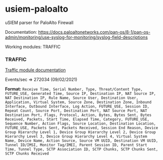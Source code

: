 # usiem-paloalto
uSIEM parser for PaloAlto Firewall 

Documentation: https://docs.paloaltonetworks.com/pan-os/8-1/pan-os-admin/monitoring/use-syslog-for-monitoring/syslog-field-descriptions

Working modules: TRAFFIC


### TRAFFIC
[Traffic module documentation](https://docs.paloaltonetworks.com/pan-os/8-1/pan-os-admin/monitoring/use-syslog-for-monitoring/syslog-field-descriptions/traffic-log-fields.html)

Events/sec => 272034 (09/02/2021)

**Format:**
`
Receive Time, Serial Number, Type, Threat/Content Type, FUTURE_USE, Generated Time, Source IP, Destination IP, NAT Source IP, NAT Destination IP, Rule Name, Source User, Destination User, Application, Virtual System, Source Zone, Destination Zone, Inbound Interface, Outbound Interface, Log Action, FUTURE_USE, Session ID, Repeat Count, Source Port, Destination Port, NAT Source Port, NAT Destination Port, Flags, Protocol, Action, Bytes, Bytes Sent, Bytes Received, Packets, Start Time, Elapsed Time, Category, FUTURE_USE, Sequence Number, Action Flags, Source Location, Destination Location, FUTURE_USE, Packets Sent, Packets Received, Session End Reason, Device Group Hierarchy Level 1, Device Group Hierarchy Level 2, Device Group Hierarchy Level 3, Device Group Hierarchy Level 4, Virtual System Name, Device Name, Action Source, Source VM UUID, Destination VM UUID, Tunnel ID/IMSI, Monitor Tag/IMEI, Parent Session ID, Parent Start Time, Tunnel Type, SCTP Association ID, SCTP Chunks, SCTP Chunks Sent, SCTP Chunks Received
`

